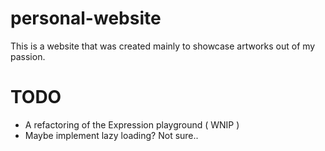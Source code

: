 # personal-website
This is a website that was created mainly to showcase artworks out of my passion.

# TODO
* A refactoring of the Expression playground ( WNIP )
* Maybe implement lazy loading? Not sure..
